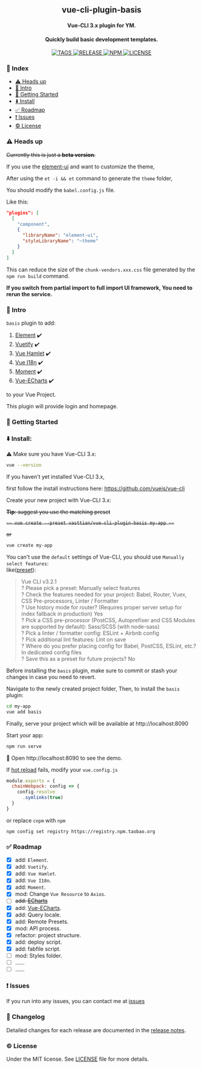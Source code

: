 <!-- ## vue-cli-plugin-basis -->
<h2 align="center">vue-cli-plugin-basis</h2>
<p align="center">
  <h4 align="center">Vue-CLI 3.x plugin for YM.</h4>
  <h4 align="center">Quickly build basic development templates.</h4>
</p>

<p align="center">
  <a href="https://github.com/vasttian/vue-cli-plugin-basis/tags">
    <img src="https://img.shields.io/github/tag-date/vasttian/vue-cli-plugin-basis.svg" alt="TAGS">
  </a>
  <a href="https://github.com/vasttian/vue-cli-plugin-basis/releases">
    <img src="https://img.shields.io/github/release/vasttian/vue-cli-plugin-basis.svg" alt="RELEASE">
  </a>
  <a href="https://www.npmjs.com/package/vue-cli-plugin-basis">
    <img src="https://img.shields.io/npm/v/vue-cli-plugin-basis.svg" alt="NPM">
  </a>
  <a href="https://github.com/vasttian/vue-cli-plugin-basis/blob/master/LICENSE">
    <img src="https://img.shields.io/github/license/mashape/apistatus.svg" alt="LICENSE">
  </a>
</p>

<!-- [![npm](https://img.shields.io/npm/v/vue-cli-plugin-basis.svg)](https://www.npmjs.com/package/vue-cli-plugin-basis) -->

### :page_with_curl: Index

* [:warning: Heads up](#warning-heads-up)
* [:book: Intro](#book-intro)
* [:rocket: Getting Started](#rocket-getting-started)
* [:arrow_down: Install](#arrow_down-install)
* [:white_check_mark: Roadmap](#white_check_mark-roadmap)
* [:exclamation: Issues](#exclamation-issues)
* [:copyright: License](#copyright-license)

### :warning: Heads up

~~Currently this is just a **beta version**.~~

If you use the [element-ui](http://element-cn.eleme.io/#/en-US/component/custom-theme#cli-theme-tool) and want to customize the theme,

After using the `et -i && et` command to generate the `theme` folder,

You should modify the `babel.config.js` file.

Like this:

```json
"plugins": [
  [
    "component",
    {
      "libraryName": "element-ui",
      "styleLibraryName": "~theme"
    }
  ]
]
```

This can reduce the size of the `chunk-vendors.xxx.css` file generated by the `npm run build` command.

**If you switch from partial import to full import UI framework,
You need to rerun the service.**

### :book: Intro

`basis` plugin to add:

1. [Element](https://github.com/ElemeFE/element)  :heavy_check_mark:
2. [Vuetify](https://github.com/vuetifyjs/vuetify) :heavy_check_mark:
3. [Vue Hamlet](https://github.com/yimian/vue-hamlet)  :heavy_check_mark:
4. [Vue I18n](https://github.com/kazupon/vue-i18n)  :heavy_check_mark:
5. [Moment](https://github.com/moment/moment)  :heavy_check_mark:
6. [Vue-ECharts](https://github.com/ecomfe/vue-echarts)  :heavy_check_mark:

to your Vue Project.

This plugin will provide login and homepage.

### :rocket: Getting Started

### :arrow_down: Install:

:warning: Make sure you have Vue-CLI 3.x:

```bash
vue --version
```

If you haven't yet installed Vue-CLI 3.x,

first follow the install instructions here: https://github.com/vuejs/vue-cli

Create your new project with Vue-CLI 3.x:

~~**Tip**: suggest you use the matching preset~~

~~```~~
vue create --preset vasttian/vue-cli-plugin-basis my-app
~~```~~

~~or~~

```bash
vue create my-app
```

You can't use the `default` settings of Vue-CLI,
you should use `Manually select features`:<br>
like([preset](https://github.com/vasttian/vue-cli-plugin-basis/blob/master/preset.json)):
>Vue CLI v3.2.1<br>
  ? Please pick a preset: Manually select features<br>
  ? Check the features needed for your project: Babel, Router, Vuex, CSS Pre-processors, Linter / Formatter<br>
  ? Use history mode for router? (Requires proper server setup for index fallback in production) Yes<br>
  ? Pick a CSS pre-processor (PostCSS, Autoprefixer and CSS Modules are supported by default): Sass/SCSS (with node-sass)<br>
  ? Pick a linter / formatter config: ESLint + Airbnb config<br>
  ? Pick additional lint features: Lint on save<br>
  ? Where do you prefer placing config for Babel, PostCSS, ESLint, etc.? In dedicated config files<br>
  ? Save this as a preset for future projects? No<br>

Before installing the `basis` plugin, make sure to commit or stash your changes in case you need to revert.

Navigate to the newly created project folder,
Then, to install the `basis` plugin:

```bash
cd my-app
vue add basis
```

Finally, serve your project which will be available at http://localhost:8090

Start your app:

```bash
npm run serve
```

:tada: Open http://localhost:8090 to see the demo.

If [hot reload](https://vue-loader.vuejs.org/guide/hot-reload.html#state-preservation-rules) fails,
modify your `vue.config.js`

```javascript
module.exports = {
  chainWebpack: config => {
    config.resolve
      .symlinks(true)
  }
}
```

or replace `cnpm` with `npm`

`npm config set registry https://registry.npm.taobao.org`

### :white_check_mark: Roadmap

- [x] add: `Element`.
- [x] add: `Vuetify`.
- [x] add: `Vue Hamlet`.
- [x] add: `Vue I18n`.
- [x] add: `Moment`.
- [x] mod: Change `Vue Resource` to `Axios`.
- [ ] ~~add: [ECharts](https://github.com/apache/incubator-echarts)~~
- [x] add: [Vue-ECharts](https://github.com/ecomfe/vue-echarts).
- [x] add: Query locale.
- [x] add: Remote Presets.
- [x] mod: API process.
- [x] refactor: project structure.
- [x] add: deploy script.
- [x] add: fabfile script.
- [ ] mod: Styles folder.
- [ ] ......
- [ ] ......

### :exclamation: Issues

If you run into any issues, you can contact me at [issues](https://github.com/vasttian/vue-cli-plugin-basis/issues)

### :memo: Changelog

Detailed changes for each release are documented in the [release notes](https://github.com/vasttian/vue-admin-vuetify/releases).

### :copyright: License

Under the MIT license. See [LICENSE](http://opensource.org/licenses/MIT) file for more details.
